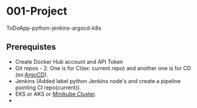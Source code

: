 # 001-Project
ToDoApp-python-jenkins-argocd-k8s

## Prerequistes
>
- Create Docker Hub account and API Token
- Git repos - 2. One is for CI(ex: current repo) and another one is for CD (ex:[ArgoCD](https://github.com/saireddysatishkumar/ArgoCD)).  
- Jenkins (Added label python Jenkins node's and create a pipeline pointing CI repo(current)).  
- EKS or AKS or [Minikube Cluster](https://github.com/saireddysatishkumar/K8S/tree/main/Minikube).  
- 

## 